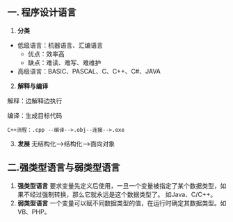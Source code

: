 ## 一. 程序设计语言

1. **分类**

+	低级语言：机器语言、汇编语言
	+	优点：效率高
	+	缺点：难读、难写、难维护
+	高级语言：BASIC、PASCAL、C、C++、C#、JAVA

2. **解释与编译**

解释：边解释边执行

编译：生成目标代码

	C++流程：.cpp --编译-->.obj--连接-->.exe

3. **发展** 无结构化-->结构化-->面向对象

## 二.强类型语言与弱类型语言
1. **强类型语言** 要求变量先定义后使用，一旦一个变量被指定了某个数据类型，如果不经过强制转换，那么它就永远是这个数据类型了。 如Java、C/C++。
2. **弱类型语言** 一个变量可以赋不同数据类型的值，在运行时确定其数据类型。如VB、PHP。

